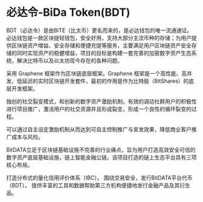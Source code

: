 # 必达令-BiDa Token(BDT)

BDT（必达令）是由BITE（比太币）更名而来的，是必达钱包的唯一流通通证。必达钱包是一款区块链轻钱包，安全好用，支持大部分主流币种的存储；为用户提供区块链资产增益、安全存储和便捷充提等服务，主要满足用户区块链资产安全存储的同时实现资产的稳健增益，项目的目标是构建一套完善的加密数字资产生态系统，解决比特币以及以太坊现今存在的各种问题。

采用 Graphene 框架作为区块链底层框架。Graphene 框架是一个高性能、高并发、低延迟的实时区块链开发套件，最初的作用是作为比特股（BitShares）的底层开发框架。

独创的社交裂变模式，和创新的数字资产激励机制，有效的调动社群用户的积极性进行项目推广，激活用户的社交资源并且形成裂变，形成一个良性的循环裂变的过程。

可以通过自主设定激励机制从而达到可自主控制推广与宣发效果，降低商业客户推广成本与风险。

BitDATA立足于区块链基础设施不完善的行业痛点，旨为用户打造高效安全可信的数字资产底层基础设施，链上智能金融公链。该项目打造的链上生态平台具有三项核心布局。

打造分布式的量化信用评价体系（IBC）。
围绕交易安全，发行BitDATA平台代币（BDT）。
提供丰富的工具和数据帮助第三方机构便捷地发行金融产品及其衍生品。
